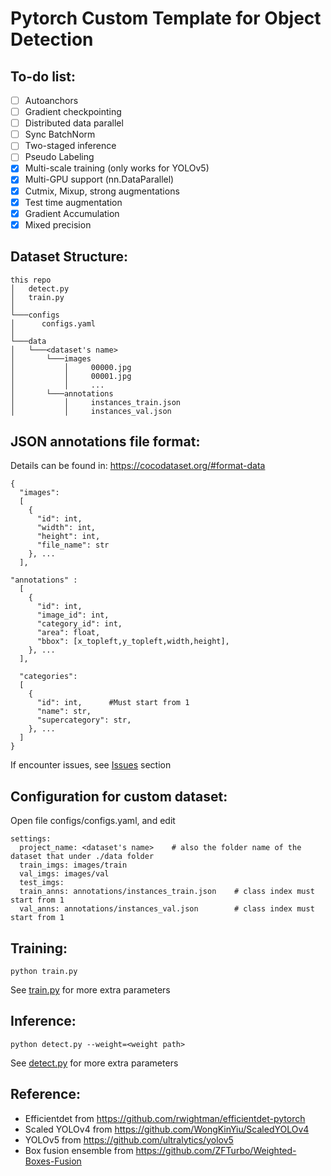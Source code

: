 # Pytorch Custom Template for Object Detection

## To-do list:
- [ ] Autoanchors
- [ ] Gradient checkpointing
- [ ] Distributed data parallel
- [ ] Sync BatchNorm
- [ ] Two-staged inference
- [ ] Pseudo Labeling
- [x] Multi-scale training (only works for YOLOv5)
- [x] Multi-GPU support (nn.DataParallel)
- [x] Cutmix, Mixup, strong augmentations
- [x] Test time augmentation
- [x] Gradient Accumulation
- [x] Mixed precision

## Dataset Structure:
```
this repo
│   detect.py
│   train.py
│
└───configs
│      configs.yaml
│
└───data  
│   └───<dataset's name>
│       └───images
│           │     00000.jpg
│           │     00001.jpg
│           │     ...
│       └───annotations
│           │     instances_train.json
│           │     instances_val.json
```

## JSON annotations file format:
Details can be found in: https://cocodataset.org/#format-data
```
{
  "images": 
  [
    {
      "id": int, 
      "width": int, 
      "height": int, 
      "file_name": str
    }, ...
  ],

"annotations" : 
  [
    {
      "id": int, 
      "image_id": int, 
      "category_id": int, 
      "area": float, 
      "bbox": [x_topleft,y_topleft,width,height], 
    }, ...
  ],

  "categories": 
  [
    {
      "id": int,      #Must start from 1
      "name": str, 
      "supercategory": str,
    }, ...
  ]
}
```

If encounter issues, see [Issues](https://github.com/kaylode/custom-template/issues/3) section

## Configuration for custom dataset:
Open file configs/configs.yaml, and edit
```
settings:
  project_name: <dataset's name>    # also the folder name of the dataset that under ./data folder
  train_imgs: images/train
  val_imgs: images/val
  test_imgs: 
  train_anns: annotations/instances_train.json    # class index must start from 1
  val_anns: annotations/instances_val.json        # class index must start from 1
```

## Training:
```
python train.py 
```
See [train.py](https://github.com/kaylode/custom-template/blob/detection/train.py) for more extra parameters

## Inference:
```
python detect.py --weight=<weight path>
```
See [detect.py](https://github.com/kaylode/custom-template/blob/detection/detect.py) for more extra parameters


## Reference:
- Efficientdet from https://github.com/rwightman/efficientdet-pytorch
- Scaled YOLOv4 from https://github.com/WongKinYiu/ScaledYOLOv4
- YOLOv5 from https://github.com/ultralytics/yolov5
- Box fusion ensemble from https://github.com/ZFTurbo/Weighted-Boxes-Fusion
